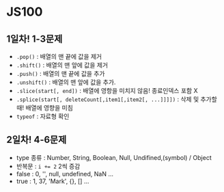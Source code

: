 # JS100

## 1일차! 1-3문제
- `.pop()` : 배열의 맨 끝에 값을 제거
- `.shift()` : 배열의 맨 앞에 값을 제거
- `.push()` : 배열의 맨 끝에 값을 추가
- `.unshift()` : 배열의 맨 앞에 값을 추가.
- `.slice(start[, end])` : 배열에 영항을 미치지 않음! 종료인덱스 포함 X
- `.splice(start[, deleteCount[,item1[,item2[, ...]]]])` : 삭제 및 추가할 때! 배열에 영향을 미침
- `typeof` : 자료형 확인

## 2일차! 4-6문제
- type 종류 : Number, String, Boolean, Null, Undifined,(symbol) / Object
- 반복문 :  `i += 2` 2씩 증감
- false : 0, '', null, undefined, NaN ...
- true : 1, 37, 'Mark', {}, [] ...